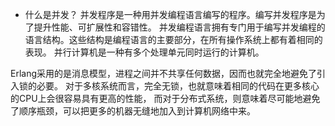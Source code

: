  - 什么是并发？
 并发程序是一种用并发编程语言编写的程序。编写并发程序是为了提升性能、可扩展性和容错性。
 并发编程语言拥有专门用于编写并发编程的语言结构。这些结构是编程语言的主要部分，在所有操作系统上都有着相同的表现。
 并行计算机是一种有多个处理单元同时运行的计算机。

Erlang采用的是消息模型，进程之间并不共享任何数据，因而也就完全地避免了引入锁的必要。
对于多核系统而言，完全无锁，也就意味着相同的代码在更多核心的CPU上会很容易具有更高的性能，
而对于分布式系统，则意味着尽可能地避免了顺序瓶颈，可以把更多的机器无缝地加入到计算机网络中来。